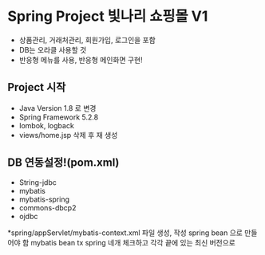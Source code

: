# Spring Project 빛나리 쇼핑몰 V1
* 상품관리, 거래처관리, 회원가입, 로그인을 포함
* DB는 오라클 사용할 것
* 반응형 메뉴를 사용, 반응형 메인화면 구현!

## Project 시작
* Java Version 1.8 로 변경
* Spring Framework 5.2.8
* lombok, logback
* views/home.jsp 삭제 후 재 생성

## DB 연동설정!(pom.xml)
* String-jdbc
* mybatis
* mybatis-spring
* commons-dbcp2
* ojdbc

*spring/appServlet/mybatis-context.xml 파일 생성, 작성
spring bean 으로 만들어야 함
mybatis bean tx spring 네개 체크하고 각각 끝에 있는 최신 버전으로 